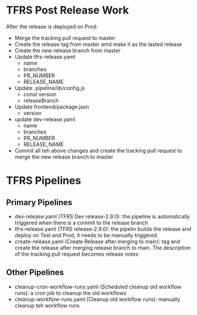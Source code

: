 
# TFRS Post Release Work
After the release is deployed on Prod:
* Merge the tracking pull request to master
* Create the release tag from master amd make it as the lasted release 
* Create the new release branch from master
* Update tfrs-release.yaml
  * name
  * branches
  * PR_NUMBER
  * RELEASE_NAME
* Update .pipeline/lib/config.js
  * const version
  * releaseBranch
* Update frontend/package.json
  * version
* update dev-release.yaml
  * name
  * branches
  * PR_NUMBER
  * RELEASE_NAME
* Commit all teh above changes and create the tracking pull request to merge the new release branch to master

# TFRS Pipelines

## Primary Pipelines

* dev-release.yaml (TFRS Dev release-2.9.0): the pipeline is automatically triggered when there is a commit to the release branch
* tfrs-release.yaml (TFRS release-2.9.0): the pipelin builds the release and deploy on Test and Prod, it needs to be manually triggered
* create-release.yaml (Create Release after merging to main): tag and create the release after merging release branch to main. The description of the tracking pull request becomes release notes

## Other Pipelines

* cleanup-cron-workflow-runs.yaml (Scheduled cleanup old workflow runs): a cron job to cleanup the old workflows
* cleanup-workflow-runs.yaml  (Cleanup old workflow runs): manually cleanup teh workflow runs


